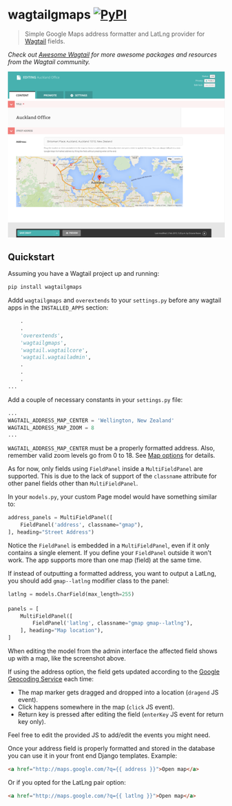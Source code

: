# wagtailgmaps [![PyPI](https://img.shields.io/pypi/v/wagtailgmaps.svg)](https://pypi.python.org/pypi/wagtailgmaps)

> Simple Google Maps address formatter and LatLng provider for [Wagtail](https://wagtail.io/) fields.

*Check out [Awesome Wagtail](https://github.com/springload/awesome-wagtail) for more awesome packages and resources from the Wagtail community.*

![Wagtailgmaps screenshot](./screenshot.png)

## Quickstart

Assuming you have a Wagtail project up and running:

```sh
pip install wagtailgmaps
```

Addd `wagtailgmaps` and `overextends` to your `settings.py` before any wagtail apps in the `INSTALLED_APPS` section:

```python
    .
    .
    'overextends',
    'wagtailgmaps',
    'wagtail.wagtailcore',
    'wagtail.wagtailadmin',
    .
    .
    .
...
```

Add a couple of necessary constants in your `settings.py` file:

```python
...
WAGTAIL_ADDRESS_MAP_CENTER = 'Wellington, New Zealand'
WAGTAIL_ADDRESS_MAP_ZOOM = 8
...
```

`WAGTAIL_ADDRESS_MAP_CENTER` must be a properly formatted address. Also, remember valid zoom levels go from 0 to 18. See [Map options](https://developers.google.com/maps/documentation/javascript/tutorial#MapOptions) for details.

As for now, only fields using `FieldPanel` inside a `MultiFieldPanel` are supported. This is due to the lack of support of the `classname` attribute for other panel fields other than `MultiFieldPanel`.

In your `models.py`, your custom Page model would have something similar to:

```python
address_panels = MultiFieldPanel([
    FieldPanel('address', classname="gmap"),
], heading="Street Address")
```

Notice the `FieldPanel` is embedded in a `MultiFieldPanel`, even if it only contains a single element. If you define your `FieldPanel` outside it won't work. The app supports more than one map (field) at the same time.

If instead of outputting a formatted address, you want to output a LatLng, you should add `gmap--latlng` modifier class to the panel:

```python
latlng = models.CharField(max_length=255)

panels = [
    MultiFieldPanel([
        FieldPanel('latlng', classname="gmap gmap--latlng"),
    ], heading="Map location"),
]
```

When editing the model from the admin interface the affected field shows up with a map, like the screenshot above.

If using the address option, the field gets updated according to the [Google Geocoding Service](https://developers.google.com/maps/documentation/geocoding/) each time:

* The map marker gets dragged and dropped into a location (`dragend` JS event).
* Click happens somewhere in the map (`click` JS event).
* Return key is pressed after editing the field (`enterKey` JS event for return key only).

Feel free to edit the provided JS to add/edit the events you might need.

Once your address field is properly formatted and stored in the database you can use it in your front end Django templates. Example:

```html
<a href="http://maps.google.com/?q={{ address }}">Open map</a>
```

Or if you opted for the LatLng pair option:

```html
<a href="http://maps.google.com/?q={{ latlng }}">Open map</a>
```
